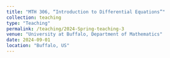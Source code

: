 ```yaml
---
title: "MTH 306, “Introduction to Differential Equations”"
collection: teaching
type: "Teaching"
permalink: /teaching/2024-Spring-teaching-3
venue: "University at Buffalo, Department of Mathematics"
date: 2024-09-01
location: "Buffalo, US"
---
```

